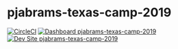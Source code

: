 # pjabrams-texas-camp-2019

[![CircleCI](https://circleci.com/gh/pantheon-training-org/pjabrams-texas-camp-2019.svg?style=shield)](https://circleci.com/gh/pantheon-training-org/pjabrams-texas-camp-2019)
[![Dashboard pjabrams-texas-camp-2019](https://img.shields.io/badge/dashboard-pjabrams_texas_camp_2019-yellow.svg)](https://dashboard.pantheon.io/sites/81b4d560-f4b5-40dc-9ab2-c848d83e07db#dev/code)
[![Dev Site pjabrams-texas-camp-2019](https://img.shields.io/badge/site-pjabrams_texas_camp_2019-blue.svg)](http://dev-pjabrams-texas-camp-2019.pantheonsite.io/)
